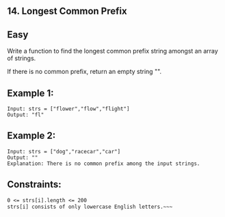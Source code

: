## 14. Longest Common Prefix

## Easy

Write a function to find the longest common prefix string amongst an array of strings.

If there is no common prefix, return an empty string "".

 

## Example 1:

```
Input: strs = ["flower","flow","flight"]
Output: "fl"
```

## Example 2:

```
Input: strs = ["dog","racecar","car"]
Output: ""
Explanation: There is no common prefix among the input strings.
```

## Constraints:

~~~ 1 <= strs.length <= 200
0 <= strs[i].length <= 200
strs[i] consists of only lowercase English letters.~~~